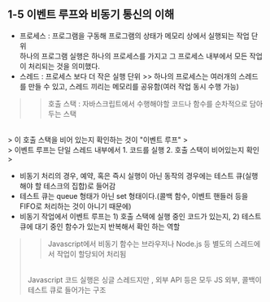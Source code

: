 ##  1-5 이벤트 루프와 비동기 통신의 이해

- 프로세스 : 프로그램을 구동해 프로그램의 상태가 메모리 상에서 실행되는 작업 단위 <br>
하나의 프로그램 실행은 하나의 프로세스를 가지고 그 프로세스 내부에서 모든 작업이 처리되는 것을 의미했다.
- 스레드 : 프로세스 보다 더 작은 실행 단위 >> 하나의 프로세스는 여러개의 스레드를 만들 수 있고, 스레드 끼리는 메모리를 공유함(여러 작업 동시 수행 가능)

>>호출 스택 : 자바스크립트에서 수행해야할 코드나 함수를 순차적으로 담아두는 스택
<br>
> 이 호출 스택을 비어 있는지 확인하는 것이 "이벤트 루프"
> <br>
> 이벤트 루프는 단일 스레드 내부에서 1. 코드를 실행 2. 호출 스택이 비어있는지 확인
> 

- 비동기 처리의 경우, 예약, 혹은 즉시 실행이 아닌 동작의 경우에는 테스트 큐(실행해야 할 테스크의 집합)로 들어감
- 테스트 큐는 queue 형태가 아닌 set 형태이다.(콜백 함수, 이벤트 핸들러 등을 FIFO로 처리하는 것이 아니기 때문에)
- 비동기 작업에서 이벤트 루프는 1) 호출 스택에 실행 중인 코드가 있는지, 2) 테스트 큐에 대기 중인 함수가 있는지 반복해서 확인 하는 역할

>>Javascript에서 비동기 함수는 브라우저나 Node.js 등 별도의 스레드에서 작업이 할당되어 처리됨
> <br>
> Javascript 코드 실행은 싱글 스레드지만 , 외부 API 등은 모두 JS 외부, 콜백이 테스트 큐로 들어가는 구조
